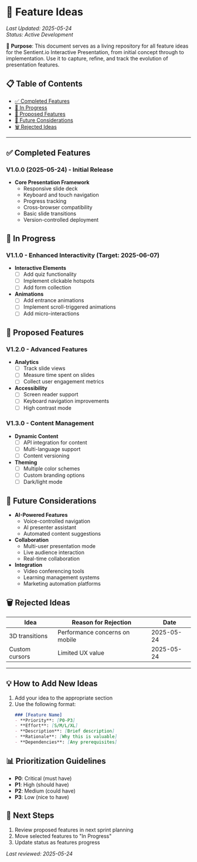 # 🚀 Feature Ideas

*Last Updated: 2025-05-24*  
*Status: Active Development*  

📌 **Purpose**: This document serves as a living repository for all feature ideas for the Sentient.io Interactive Presentation, from initial concept through to implementation. Use it to capture, refine, and track the evolution of presentation features.

## 📋 Table of Contents
- [✅ Completed Features](#completed-features)
- [🔄 In Progress](#in-progress)
- [📅 Proposed Features](#proposed-features)
- [🔮 Future Considerations](#future-considerations)
- [🗑️ Rejected Ideas](#rejected-ideas)

---

## ✅ Completed Features

### V1.0.0 (2025-05-24) - Initial Release
- **Core Presentation Framework**
  - Responsive slide deck
  - Keyboard and touch navigation
  - Progress tracking
  - Cross-browser compatibility
  - Basic slide transitions
  - Version-controlled deployment

## 🔄 In Progress

### V1.1.0 - Enhanced Interactivity (Target: 2025-06-07)
- **Interactive Elements**
  - [ ] Add quiz functionality
  - [ ] Implement clickable hotspots
  - [ ] Add form collection
- **Animations**
  - [ ] Add entrance animations
  - [ ] Implement scroll-triggered animations
  - [ ] Add micro-interactions

## 📅 Proposed Features

### V1.2.0 - Advanced Features
- **Analytics**
  - [ ] Track slide views
  - [ ] Measure time spent on slides
  - [ ] Collect user engagement metrics
- **Accessibility**
  - [ ] Screen reader support
  - [ ] Keyboard navigation improvements
  - [ ] High contrast mode

### V1.3.0 - Content Management
- **Dynamic Content**
  - [ ] API integration for content
  - [ ] Multi-language support
  - [ ] Content versioning
- **Theming**
  - [ ] Multiple color schemes
  - [ ] Custom branding options
  - [ ] Dark/light mode

## 🔮 Future Considerations
- **AI-Powered Features**
  - Voice-controlled navigation
  - AI presenter assistant
  - Automated content suggestions
- **Collaboration**
  - Multi-user presentation mode
  - Live audience interaction
  - Real-time collaboration
- **Integration**
  - Video conferencing tools
  - Learning management systems
  - Marketing automation platforms

## 🗑️ Rejected Ideas
| Idea | Reason for Rejection | Date |
|------|----------------------|------|
| 3D transitions | Performance concerns on mobile | 2025-05-24 |
| Custom cursors | Limited UX value | 2025-05-24 |

---

## 💡 How to Add New Ideas
1. Add your idea to the appropriate section
2. Use the following format:
   ```markdown
   ### [Feature Name]
   - **Priority**: [P0-P3]
   - **Effort**: [S/M/L/XL]
   - **Description**: [Brief description]
   - **Rationale**: [Why this is valuable]
   - **Dependencies**: [Any prerequisites]
   ```

## 📊 Prioritization Guidelines
- **P0**: Critical (must have)
- **P1**: High (should have)
- **P2**: Medium (could have)
- **P3**: Low (nice to have)

## 📅 Next Steps
1. Review proposed features in next sprint planning
2. Move selected features to "In Progress"
3. Update status as features progress

*Last reviewed: 2025-05-24*
